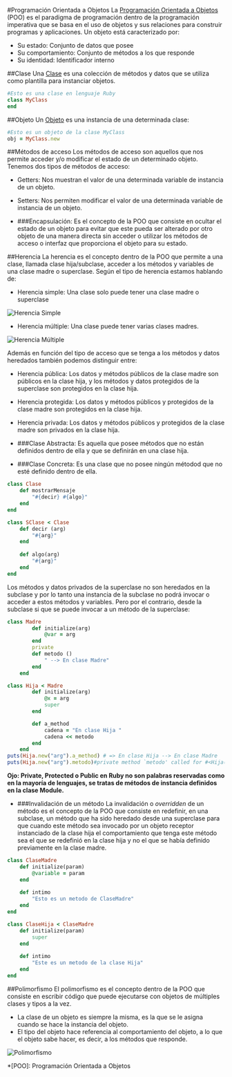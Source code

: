 
#Programación Orientada a Objetos
La [Programación Orientada a Objetos][1] (POO) es el paradigma de programación dentro de la programación imperativa que se basa en el uso de objetos y sus relaciones para construir programas y aplicaciones.
Un objeto está caracterizado por:

- Su estado: Conjunto de datos que posee
- Su comportamiento: Conjunto de métodos a los que responde
- Su identidad: Identificador interno

##Clase
Una [Clase][2] es una colección de métodos y datos que se utiliza como plantilla para instanciar objetos.
    
```ruby
#Esto es una clase en lenguaje Ruby
class MyClass
end
```

##Objeto
Un [Objeto][3] es una instancia de una determinada clase:

```ruby
#Esto es un objeto de la clase MyClass
obj = MyClass.new
```

##Métodos de acceso
Los métodos de acceso son aquellos que nos permite acceder y/o modificar el estado de un determinado objeto. Tenemos dos tipos de métodos de acceso:

-	Getters: Nos muestran el valor de una determinada variable de instancia de un objeto.
-	Setters: Nos permiten modificar el valor de una determinada variable de instancia de un objeto.

- ###Encapsulación:
Es el concepto de la POO que consiste en ocultar el estado de un objeto para evitar que este pueda ser alterado por otro objeto de una manera directa sin acceder o utilizar los métodos de acceso o interfaz que proporciona el objeto para su estado.

##Herencia
La herencia es el concepto dentro de la POO que permite a una clase, llamada clase hija/subclase, acceder a los métodos y variables de una clase madre o superclase. Según el tipo de herencia estamos hablando de:

-	Herencia simple: Una clase solo puede tener una clase madre o superclase

![Herencia Simple](http://2.bp.blogspot.com/-YuYQJcpGSPU/ThGw_VvtWdI/AAAAAAAAADQ/M_GlGBrXZks/s320/herencia.jpg)

-	Herencia múltiple: Una clase puede tener varias clases madres.

![Herencia Múltiple](http://static.commentcamarche.net/es.kioskea.net/pictures/poo-images-animaux2.gif)


Además en función del tipo de acceso que se tenga a los métodos y datos heredados también podemos distinguir entre:

-	Herencia pública: Los datos y métodos públicos de la clase madre son públicos en la clase hija, y los métodos y datos protegidos de la superclase son protegidos en la clase hija.
-	Herencia protegida: Los datos y métodos públicos y protegidos de la clase madre son protegidos en la clase hija.
-	Herencia privada:  Los datos y métodos públicos y protegidos de la clase madre son privados en la clase hija.

- ###Clase Abstracta:
Es aquella que posee métodos que no están definidos dentro de ella y que se definirán en una clase hija.

- ###Clase Concreta:
Es una clase que no posee ningún métodod que no esté definido dentro de ella.

```ruby
class Clase
    def mostrarMensaje
        "#{decir} #{algo}"
    end
end

class SClase < Clase
    def decir (arg)
        "#{arg}"
    end
    
    def algo(arg)
        "#{arg}"
    end
end
```

Los métodos y datos privados de la superclase no son heredados en la subclase y por lo tanto una instancia de la subclase no podrá invocar o acceder a estos métodos y variables. Pero por el contrario, desde la subclase si que se puede invocar a un método de la superclase:

```ruby
class Madre
        def initialize(arg)
            @var = arg
        end
        private
        def metodo ()
            " --> En clase Madre"
        end
    end

class Hija < Madre
        def initialize(arg)
            @x = arg
            super
        end

        def a_method
            cadena = "En clase Hija "
            cadena << metodo
        end
    end
puts(Hija.new("arg").a_method) # => En clase Hija --> En clase Madre
puts(Hija.new("arg").metodo)#private method `metodo' called for #<Hija(MethodError)
```
**Ojo: Private, Protected o Public en Ruby no son palabras reservadas como en la mayoría de lenguajes, se tratas de métodos de instancia definidos en la clase Module.**

- ###Invalidación de un método
La invalidación o *overridden* de un método es el concepto de la POO que consiste en redefinir, en una subclase, un método que ha sido heredado desde una superclase para que cuando este método sea invocado por un objeto receptor instanciado de la clase hija el comportamiento que tenga este método sea el que se redefinió en la clase hija y no el que se había definido previamente en la clase madre.
```ruby 
class ClaseMadre
    def initialize(param)
        @variable = param
    end
    
    def intimo
        "Esto es un metodo de ClaseMadre"
    end
end

class ClaseHija < ClaseMadre
    def initialize(param)
        super
    end
    
    def intimo
        "Este es un metodo de la clase Hija"
    end
end
```


##Polimorfismo
El polimorfismo es el concepto dentro de la POO que consiste en escribir código que puede ejecutarse con objetos de múltiples clases y tipos a la vez.

-	La clase de un objeto es siempre la misma, es la que se le asigna cuando se hace la instancia del objeto.
-	El tipo del objeto hace referencia al comportamiento del objeto, a lo que el objeto sabe hacer, es decir, a los métodos que responde.

![Polimorfismo](http://virtual.uaeh.edu.mx/repositoriooa/paginas/Origenes_beneficios_Programacion_Orientada_Objetos/Polimorfismo.jpg)


[1]: http://www.codeproject.com/Articles/22769/Introduction-to-Object-Oriented-Programming-Concep#OOP
[2]:http://www.codeproject.com/Articles/22769/Introduction-to-Object-Oriented-Programming-Concep#Class
[3]:http://www.codeproject.com/Articles/22769/Introduction-to-Object-Oriented-Programming-Concep#Object


*[POO]: Programación Orientada a Objetos

